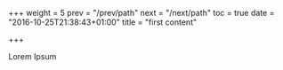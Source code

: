 +++
weight = 5
prev = "/prev/path"
next = "/next/path"
toc = true
date = "2016-10-25T21:38:43+01:00"
title = "first content"

+++

Lorem Ipsum
